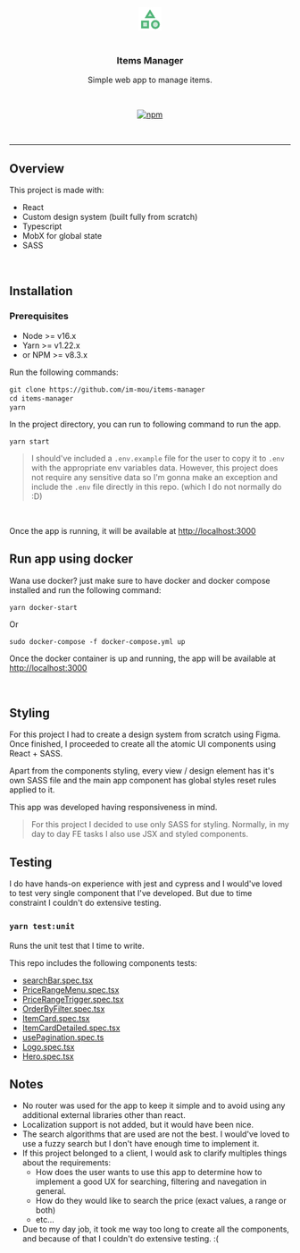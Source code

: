 <p align="center">
   <br/>
   <br/>
   <a href="http://items-manager.mohsinriaz.es" target="_blank"><img height="42px" src="./.github/assets/icon.png" /></a>
   <br/>
   <br/>

   <h3 align="center">Items Manager</h3>
   <p align="center">
  Simple web app to manage items.
   </p>
   <br/>
   <p align="center" style="align: center;">
      <a href="#">
        <img alt="npm" src="https://github.com/im-mou/items-manager/actions/workflows/ci.yml/badge.svg" />
      </a>
   </p>
</p>

<br/>
<hr />

## Overview

This project is made with:

-   React
-   Custom design system (built fully from scratch)
-   Typescript
-   MobX for global state
-   SASS

<br />

## Installation

### Prerequisites

-   Node >= v16.x
-   Yarn >= v1.22.x
-   or NPM >= v8.3.x

Run the following commands:

```
git clone https://github.com/im-mou/items-manager
cd items-manager
yarn
```

In the project directory, you can run to following command to run the app.

```
yarn start
```

> I should've included a `.env.example` file for the user to copy it to `.env` with the appropriate env variables data. However, this project does not require any sensitive data so I'm gonna make an exception and include the `.env` file directly in this repo. (which I do not normally do :D)

<br />

Once the app is running, it will be available at [http://localhost:3000](http://localhost:3000)

## Run app using docker

Wana use docker? just make sure to have docker and docker compose installed and run the following command:

```
yarn docker-start
```

Or

```
sudo docker-compose -f docker-compose.yml up
```

Once the docker container is up and running, the app will be available at [http://localhost:3000](http://localhost:3000)

<br />

## Styling

For this project I had to create a design system from scratch using Figma. Once finished, I proceeded to create all the atomic UI components using React + SASS.

Apart from the components styling, every view / design element has it's own SASS file and the main app component has global styles reset rules applied to it.

This app was developed having responsiveness in mind.

> For this project I decided to use only SASS for styling. Normally, in my day to day FE tasks I also use JSX and styled components.

## Testing

I do have hands-on experience with jest and cypress and I would've loved to test very single component that I've developed. But due to time constraint I couldn't do extensive testing.

### `yarn test:unit`

Runs the unit test that I time to write.

This repo includes the following components tests:

-   [searchBar.spec.tsx](./src/components/SearchBar/searchBar.spec.tsx)
-   [PriceRangeMenu.spec.tsx](./src/components/PriceRangeMenu/PriceRangeMenu.spec.tsx)
-   [PriceRangeTrigger.spec.tsx](./src/components/PriceRangeMenu/PriceRangeTrigger.spec.tsx)
-   [OrderByFilter.spec.tsx](./src/components/OrderByFilter/OrderByFilter.spec.tsx)
-   [ItemCard.spec.tsx](./src/components/ItemCard/ItemCard.spec.tsx)
-   [ItemCardDetailed.spec.tsx](./src/components/ItemCard/ItemCardDetailed.spec.tsx)
-   [usePagination.spec.ts](./src/hooks/usePagination.spec.ts)
-   [Logo.spec.tsx](./src/components/Logo/Logo.spec.tsx)
-   [Hero.spec.tsx](./src/components/Hero/Hero.spec.tsx)

## Notes

-   No router was used for the app to keep it simple and to avoid using any additional external libraries other than react.
-   Localization support is not added, but it would have been nice.
-   The search algorithms that are used are not the best. I would've loved to use a fuzzy search but I don't have enough time to implement it.
-   If this project belonged to a client, I would ask to clarify multiples things about the requirements:
    -   How does the user wants to use this app to determine how to implement a good UX for searching, filtering and navegation in general.
    -   How do they would like to search the price (exact values, a range or both)
    -   etc...
-   Due to my day job, it took me way too long to create all the components, and because of that I couldn't do extensive testing. :(
